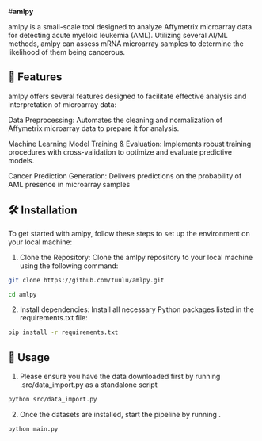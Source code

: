 #**amlpy**

amlpy is a small-scale tool designed to analyze Affymetrix microarray data for detecting acute myeloid leukemia (AML). Utilizing several AI/ML methods, amlpy can assess mRNA microarray samples to determine the likelihood of them being cancerous.

## 🚀 **Features**

amlpy offers several features designed to facilitate effective analysis and interpretation of microarray data:

Data Preprocessing: Automates the cleaning and normalization of Affymetrix microarray data to prepare it for analysis.

Machine Learning Model Training & Evaluation: Implements robust training procedures with cross-validation to optimize and evaluate predictive models.

Cancer Prediction Generation: Delivers predictions on the probability of AML presence in microarray samples

## 🛠️ **Installation**
To get started with amlpy, follow these steps to set up the environment on your local machine:

1) Clone the Repository: Clone the amlpy repository to your local machine using the following command:
```bash
git clone https://github.com/tuulu/amlpy.git

cd amlpy
```
2) Install dependencies: Install all necessary Python packages listed in the requirements.txt file:
```bash
pip install -r requirements.txt
```
## 🧪 **Usage**

1) Please ensure you have the data downloaded first by running .src/data_import.py as a standalone script 
```bash
python src/data_import.py
```
2) Once the datasets are installed, start the pipeline by running .
```bash
python main.py
```



